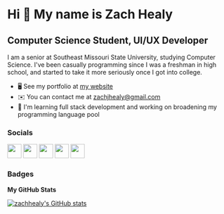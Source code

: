 Hi 👋 My name is Zach Healy
===========================  
Computer Science Student, UI/UX Developer
-------------------------- 
I am a senior at Southeast Missouri State University, studying Computer Science. I've been casually programming since I was a freshman in high school, and started to take it more seriously once I got into college. 
* 🖥️  See my portfolio at [my website](http://zjhealy.com)
* ✉️  You can contact me at [zachjhealy@gmail.com](mailto:zachjhealy@gmail.com)
* 🧠  I'm learning full stack development and working on broadening my programming language pool


### Socials

<p align="left"> <a href="https://discord.com/users/zjhealy#0192" target="_blank" rel="noreferrer"><img src="https://raw.githubusercontent.com/danielcranney/readme-generator/main/public/icons/socials/discord.svg" width="32" height="32" /></a> <a href="https://www.github.com/zachhealy" target="_blank" rel="noreferrer"><img src="https://raw.githubusercontent.com/danielcranney/readme-generator/main/public/icons/socials/github.svg" width="32" height="32" /></a> <a href="https://www.linkedin.com/in/zachary-healy-8665a51b7/" target="_blank" rel="noreferrer"><img src="https://raw.githubusercontent.com/danielcranney/readme-generator/main/public/icons/socials/linkedin.svg" width="32" height="32" /></a> <a href="https://www.stackoverflow.com/users/18968483/zach-healy" target="_blank" rel="noreferrer"><img src="https://raw.githubusercontent.com/danielcranney/readme-generator/main/public/icons/socials/stackoverflow.svg" width="32" height="32" /></a> <a href="https://www.twitter.com/zjhealy" target="_blank" rel="noreferrer"><img src="https://raw.githubusercontent.com/danielcranney/readme-generator/main/public/icons/socials/twitter.svg" width="32" height="32" /></a></p>

### Badges

<b>My GitHub Stats</b>

<a href="http://www.github.com/zachhealy"><img src="https://github-readme-stats.vercel.app/api?username=zachhealy&show_icons=true&hide=contribs&title_color=0891b2&text_color=ffffff&icon_color=0891b2&bg_color=1c1917&hide_border=true&show_icons=true" alt="zachhealy's GitHub stats" /></a>
